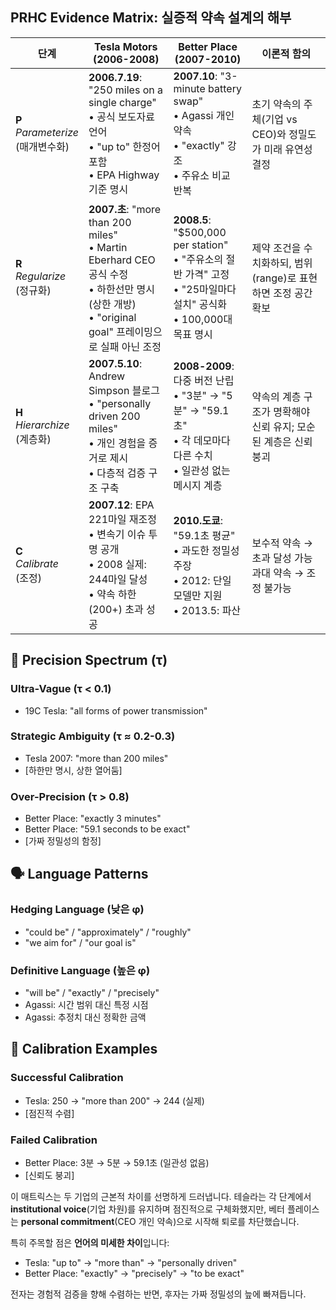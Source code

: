 ## PRHC Evidence Matrix: 실증적 약속 설계의 해부

| **단계**                             | **Tesla Motors (2006-2008)**                                                                                               | **Better Place (2007-2010)**                                                                     | **이론적 함의**                             |
| ---------------------------------- | -------------------------------------------------------------------------------------------------------------------------- | ------------------------------------------------------------------------------------------------ | -------------------------------------- |
| **P**<br>_Parameterize_<br>(매개변수화) | **2006.7.19**: "250 miles on a single charge"<br>• 공식 보도자료 언어<br>• "up to" 한정어 포함<br>• EPA Highway 기준 명시                   | **2007.10**: "3-minute battery swap"<br>• Agassi 개인 약속<br>• "exactly" 강조<br>• 주유소 비교 반복          | 초기 약속의 주체(기업 vs CEO)와 정밀도가 미래 유연성 결정   |
| **R**<br>_Regularize_<br>(정규화)     | **2007.초**: "more than 200 miles"<br>• Martin Eberhard CEO 공식 수정<br>• 하한선만 명시 (상한 개방)<br>• "original goal" 프레이밍으로 실패 아닌 조정 | **2008.5**: "$500,000 per station"<br>• "주유소의 절반 가격" 고정<br>• "25마일마다 설치" 공식화<br>• 100,000대 목표 명시 | 제약 조건을 수치화하되, 범위(range)로 표현하면 조정 공간 확보 |
| **H**<br>_Hierarchize_<br>(계층화)    | **2007.5.10**: Andrew Simpson 블로그<br>• "personally driven 200 miles"<br>• 개인 경험을 증거로 제시<br>• 다층적 검증 구조 구축                  | **2008-2009**: 다중 버전 난립<br>• "3분" → "5분" → "59.1초"<br>• 각 데모마다 다른 수치<br>• 일관성 없는 메시지 계층          | 약속의 계층 구조가 명확해야 신뢰 유지; 모순된 계층은 신뢰 붕괴   |
| **C**<br>_Calibrate_<br>(조정)       | **2007.12**: EPA 221마일 재조정<br>• 변속기 이슈 투명 공개<br>• 2008 실제: 244마일 달성<br>• 약속 하한(200+) 초과 성공                                 | **2010.도쿄**: "59.1초 평균"<br>• 과도한 정밀성 주장<br>• 2012: 단일 모델만 지원<br>• 2013.5: 파산                     | 보수적 약속 → 초과 달성 가능<br>과대 약속 → 조정 불가능    |

## 📐 Precision Spectrum (τ)

### Ultra-Vague (τ < 0.1)
- 19C Tesla: "all forms of power transmission"

### Strategic Ambiguity (τ ≈ 0.2-0.3)
- Tesla 2007: "more than 200 miles" 
- [하한만 명시, 상한 열어둠]

### Over-Precision (τ > 0.8)
- Better Place: "exactly 3 minutes"
- Better Place: "59.1 seconds to be exact"
- [가짜 정밀성의 함정]

## 🗣️ Language Patterns

### Hedging Language (낮은 φ)
- "could be" / "approximately" / "roughly"
- "we aim for" / "our goal is"

### Definitive Language (높은 φ)  
- "will be" / "exactly" / "precisely"
- Agassi: 시간 범위 대신 특정 시점
- Agassi: 추정치 대신 정확한 금액

## 🔄 Calibration Examples

### Successful Calibration
- Tesla: 250 → "more than 200" → 244 (실제)
- [점진적 수렴]

### Failed Calibration  
- Better Place: 3분 → 5분 → 59.1초 (일관성 없음)
- [신뢰도 붕괴]


이 매트릭스는 두 기업의 근본적 차이를 선명하게 드러냅니다. 테슬라는 각 단계에서 **institutional voice**(기업 차원)를 유지하며 점진적으로 구체화했지만, 베터 플레이스는 **personal commitment**(CEO 개인 약속)으로 시작해 퇴로를 차단했습니다.

특히 주목할 점은 **언어의 미세한 차이**입니다:

- Tesla: "up to" → "more than" → "personally driven"
- Better Place: "exactly" → "precisely" → "to be exact"

전자는 경험적 검증을 향해 수렴하는 반면, 후자는 가짜 정밀성의 늪에 빠져듭니다.

